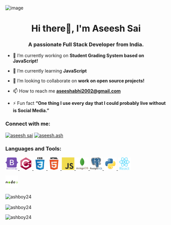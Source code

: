 ![image](https://user-images.githubusercontent.com/93883226/152371655-92948091-8c34-4edc-93e1-8476e139dfb4.png)
<h1 align="center">Hi there👋, I'm Aseesh Sai</h1>
<h3 align="center">A passionate Full Stack Developer from India.</h3>



- 🔭 I’m currently working on **Student Grading System based on JavaScript!**

- 🌱 I’m currently learning **JavaScript**

- 👯 I’m looking to collaborate on **work on open source projects!**

- 📫 How to reach me **aseeshabhi2002@gmail.com**

- ⚡ Fun fact **“One thing I use every day that I could probably live without is Social Media.”**

<h3 align="left">Connect with me:</h3>
<p align="left">
<a href="https://linkedin.com/in/aseesh sai" target="blank"><img align="center" src="https://raw.githubusercontent.com/rahuldkjain/github-profile-readme-generator/master/src/images/icons/Social/linked-in-alt.svg" alt="aseesh sai" height="30" width="40" /></a>
<a href="https://www.linkedin.com/in/aseesh-sai-9676a6219/" target="blank"><img align="center" src="https://raw.githubusercontent.com/rahuldkjain/github-profile-readme-generator/master/src/images/icons/Social/instagram.svg" alt="aseesh.ash" height="30" width="40" /></a>
</p>

<h3 align="left">Languages and Tools:</h3>
<p align="left"> <a href="https://getbootstrap.com" target="_blank" rel="noreferrer"> <img src="https://raw.githubusercontent.com/devicons/devicon/master/icons/bootstrap/bootstrap-plain-wordmark.svg" alt="bootstrap" width="40" height="40"/> </a> <a href="https://www.w3schools.com/cpp/" target="_blank" rel="noreferrer"> <img src="https://raw.githubusercontent.com/devicons/devicon/master/icons/cplusplus/cplusplus-original.svg" alt="cplusplus" width="40" height="40"/> </a> <a href="https://www.w3schools.com/css/" target="_blank" rel="noreferrer"> <img src="https://raw.githubusercontent.com/devicons/devicon/master/icons/css3/css3-original-wordmark.svg" alt="css3" width="40" height="40"/> </a> <a href="https://www.w3.org/html/" target="_blank" rel="noreferrer"> <img src="https://raw.githubusercontent.com/devicons/devicon/master/icons/html5/html5-original-wordmark.svg" alt="html5" width="40" height="40"/> </a> <a href="https://developer.mozilla.org/en-US/docs/Web/JavaScript" target="_blank" rel="noreferrer"> <img src="https://raw.githubusercontent.com/devicons/devicon/master/icons/javascript/javascript-original.svg" alt="javascript" width="40" height="40"/> </a> <a href="https://www.mongodb.com/" target="_blank" rel="noreferrer"> <img src="https://raw.githubusercontent.com/devicons/devicon/master/icons/mongodb/mongodb-original-wordmark.svg" alt="mongodb" width="40" height="40"/> </a> <a href="https://www.postgresql.org" target="_blank" rel="noreferrer"> <img src="https://raw.githubusercontent.com/devicons/devicon/master/icons/postgresql/postgresql-original-wordmark.svg" alt="postgresql" width="40" height="40"/> </a> <a href="https://www.python.org" target="_blank" rel="noreferrer"> <img src="https://raw.githubusercontent.com/devicons/devicon/master/icons/python/python-original.svg" alt="python" width="40" height="40"/> </a> <a href="https://reactjs.org/" target="_blank" rel="noreferrer"> <img src="https://raw.githubusercontent.com/devicons/devicon/master/icons/react/react-original-wordmark.svg" alt="react" width="40" height="40"/> </a> </p>
</a> <a href="https://nodejs.org" target="_blank" rel="noreferrer"> <img src="https://raw.githubusercontent.com/devicons/devicon/master/icons/nodejs/nodejs-original-wordmark.svg" alt="nodejs" width="40" height="40"/> </a>

<p><img align="center" src="https://github-readme-stats.vercel.app/api/top-langs?username=ashboy24&show_icons=true&locale=en&layout=compact" alt="ashboy24" /></p>

<p><img align="center" src="https://github-readme-streak-stats.herokuapp.com/?user=ashboy24&" alt="ashboy24" /></p>

<p align="left"> <img src="https://komarev.com/ghpvc/?username=ashboy24&label=Profile%20views&color=0e75b6&style=flat" alt="ashboy24" /> </p>
